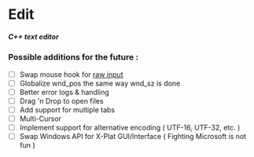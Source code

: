 # Edit
##### C++ text editor

### Possible additions for the future :
- [ ] Swap mouse hook for [raw input](https://learn.microsoft.com/en-us/windows/win32/inputdev/raw-input)
- [ ] Globalize wnd_pos the same way wnd_sz is done
- [ ] Better error logs & handling
- [ ] Drag 'n Drop to open files
- [ ] Add support for multiple tabs
- [ ] Multi-Cursor
- [ ] Implement support for alternative encoding ( UTF-16, UTF-32, etc. )
- [ ] Swap Windows API for X-Plat GUI/Interface ( Fighting Microsoft is not fun )